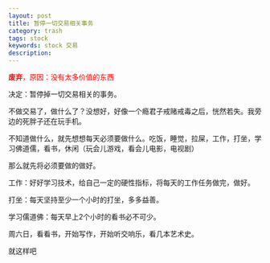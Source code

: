 ```yaml
---
layout: post
title: 暂停一切交易相关事务
category: trash
tags: stock
keywords: stock 交易
description: 
---
```


<span style="color:red">**废弃**，原因：没有太多价值的东西</span><br/>

决定：暂停掉一切交易相关的事务。

不做交易了，做什么了？没想好，好像一个瘾君子戒赌戒毒之后，恍然若失。我旁边的死胖子还在玩手机。

不知道做什么，就先想想每天必须要做什么。吃饭，睡觉，拉屎，工作，打坐，学习佛道儒，看书，休闲（玩会儿游戏，看会儿电影，电视剧）

那么就先将必须要做的做好。

工作：好好学习技术，给自己一定的硬性指标，将每天的工作任务做完，做好。

打坐：每天坚持至少一个小时的打坐，多多益善。

学习儒道佛：每天早上2个小时的看书必不可少。

周六日，看看书，开始写作，开始听交响乐，看几本艺术史。

就这样吧

